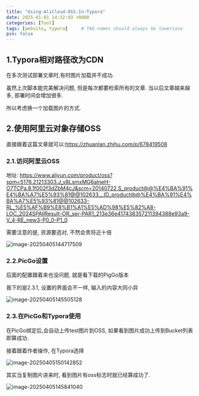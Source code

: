 ```yaml
---
title: "Using-AliCloud-OSS-In-Typora"
date: 2025-01-01 14:32:03 +0800
categories: [Tool]
tags: [website, typora]     # TAG names should always be lowercase
pin: false
---
```


## 1.Typora相对路径改为CDN

在多次测试部署文章时,有时图片加载并不成功.

虽然上次脚本能完美解决问题, 但是每次都要检索所有的文章. 当以后文章越来越多, 部署时间会增加很多. 

所以考虑换一个加载图片的方式.

## 2.使用阿里云对象存储OSS

直接跟着这篇文章就可以:https://zhuanlan.zhihu.com/p/678419508

### 2.1.访问阿里云OSS

地址: https://www.aliyun.com/product/oss?spm=5176.21213303.J_v8LsmxMG6alneH-O7TCPa.8.1f002f3dZbM4cJ&scm=20140722.S_product@@%E4%BA%91%E4%BA%A7%E5%93%81@@102633._.ID_product@@%E4%BA%91%E4%BA%A7%E5%93%81@@102633-RL_%E5%AF%B9%E8%B1%A1%E5%AD%98%E5%82%A8-LOC_2024SPAllResult-OR_ser-PAR1_213e36e417438357211394388e93a9-V_4-RE_new3-P0_0-P1_0

需要注意的是, 资源要选对, 不然会贵将近十倍

![image-20250405144717509](https://zr-picture.oss-cn-shanghai.aliyuncs.com/image-20250405144717509.png)

### 2.2.PicGo设置

后面的配置跟着来也没问题, 就是看下载的PigGo版本

我下的是2.3.1, 设置的界面会不一样, 输入的内容大同小异

![image-20250405145505128](https://zr-picture.oss-cn-shanghai.aliyuncs.com/image-20250405145505128.png)

### 2.3.在PicGo和Typora使用

在PicGo绑定后,会自动上传test图片到OSS, 如果看到图片成功上传到Bucket列表即算成功.

接着跟着作者操作, 在Typora选择

![image-20250405150142852](https://zr-picture.oss-cn-shanghai.aliyuncs.com/image-20250405150142852.png)

其实当复制图片进来时, 看到图片有oss标志时就已经算成功了.

![image-20250405145841040](https://zr-picture.oss-cn-shanghai.aliyuncs.com/image-20250405145841040.png)
